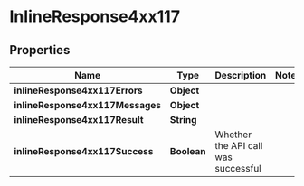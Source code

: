# InlineResponse4xx117

## Properties
Name | Type | Description | Notes
------------ | ------------- | ------------- | -------------
**inlineResponse4xx117Errors** | **Object** |  | 
**inlineResponse4xx117Messages** | **Object** |  | 
**inlineResponse4xx117Result** | **String** |  | 
**inlineResponse4xx117Success** | **Boolean** | Whether the API call was successful | 
